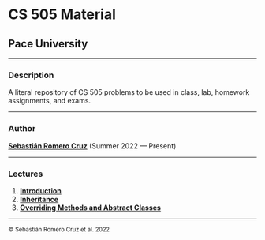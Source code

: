 # CS 505 Material

## Pace University

---

### Description

A literal repository of CS 505 problems to be used in class, lab, homework assignments, and exams.

---

### Author

[**Sebastián Romero Cruz**](https://github.com/sebastianromerocruz) (Summer 2022 — Present)

---

### Lectures

1. [**Introduction**](src/introduction/)
2. [**Inheritance**](src/inheritance/)
3. [**Overriding Methods and Abstract Classes**](src/overridingMethodsAndAbstract/)

---

<sub>© Sebastián Romero Cruz et al. 2022</sub>
